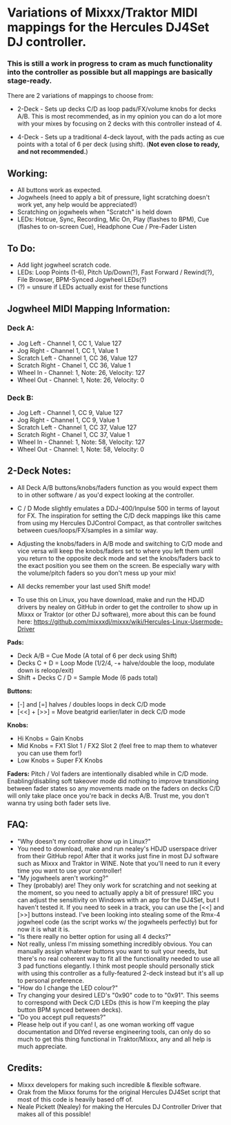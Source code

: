 # Variations of Mixxx/Traktor MIDI mappings for the Hercules DJ4Set DJ controller. 
### This is still a work in progress to cram as much functionality into the controller as possible but all mappings are basically stage-ready.

There are 2 variations of mappings to choose from:

- 2-Deck - Sets up decks C/D as loop pads/FX/volume knobs for decks A/B. This is most recommended, as in my opinion you can do a lot more with your mixes by focusing on 2 decks with this controller instead of 4.

- 4-Deck - Sets up a traditional 4-deck layout, with the pads acting as cue points with a total of 6 per deck (using shift). (**Not even close to ready, and not recommended.**)

## Working:
- All buttons work as expected.
- Jogwheels (need to apply a bit of pressure, light scratching doesn't work yet, any help would be appreciated!)
- Scratching on jogwheels when "Scratch" is held down
- LEDs: Hotcue, Sync, Recording, Mic On, Play (flashes to BPM), Cue (flashes to on-screen Cue), Headphone Cue / Pre-Fader Listen

## To Do:
- Add light jogwheel scratch code.
- LEDs: Loop Points (1-6), Pitch Up/Down(?), Fast Forward / Rewind(?), File Browser, BPM-Synced Jogwheel LEDs(?)
- (?) = unsure if LEDs actually exist for these functions

## Jogwheel MIDI Mapping Information:
### Deck A:
- Jog Left - Channel 1, CC 1, Value 127
- Jog Right - Channel 1, CC 1, Value 1
- Scratch Left - Channel 1, CC 36, Value 127
- Scratch Right - Chanel 1, CC 36, Value 1
- Wheel In - Channel: 1, Note: 26, Velocity: 127
- Wheel Out - Channel: 1, Note: 26, Velocity: 0

### Deck B:
- Jog Left - Channel 1, CC 9, Value 127
- Jog Right - Channel 1, CC 9, Value 1
- Scratch Left - Channel 1, CC 37, Value 127
- Scratch Right - Chanel 1, CC 37, Value 1
- Wheel In - Channel: 1, Note: 58, Velocity: 127
- Wheel Out - Channel: 1, Note: 58, Velocity: 0

## 2-Deck Notes:

- All Deck A/B buttons/knobs/faders function as you would expect them to in other software / as you'd expect looking at the controller.

- C / D Mode slightly emulates a DDJ-400/Inpulse 500 in terms of layout for FX. The inspiration for setting the C/D deck mappings like this came from using my Hercules DJControl Compact, as that controller switches between cues/loops/FX/samples in a similar way.

- Adjusting the knobs/faders in A/B mode and switching to C/D mode and vice versa will keep the knobs/faders set to where you left them until you return to the opposite deck mode and set the knobs/faders back to the exact position you see them on the screen. Be especially wary with the volume/pitch faders so you don't mess up your mix!

- All decks remember your last used Shift mode!

- To use this on Linux, you have download, make and run the HDJD drivers by nealey on GitHub in order to get the controller to show up in Mixxx or Traktor (or other DJ software), more about this can be found here: https://github.com/mixxxdj/mixxx/wiki/Hercules-Linux-Usermode-Driver

**Pads:**
- Deck A/B = Cue Mode (A total of 6 per deck using Shift)
- Decks C + D = Loop Mode (1/2/4, -+ halve/double the loop, modulate down is reloop/exit)
- Shift + Decks C / D = Sample Mode (6 pads total)

**Buttons:** 
- [-] and [=] halves / doubles loops in deck C/D mode
- [<<] + [>>] = Move beatgrid earlier/later in deck C/D mode

**Knobs:**
- Hi Knobs = Gain Knobs
- Mid Knobs = FX1 Slot 1 / FX2 Slot 2 (feel free to map them to whatever you can use them for!)
- Low Knobs = Super FX Knobs

**Faders:**
Pitch / Vol faders are intentionally disabled while in C/D mode. Enabling/disabling soft takeover mode did nothing to improve transitioning between fader states so any movements made on the faders on decks C/D will only take place once you're back in decks A/B. Trust me, you don't wanna try using both fader sets live.

## FAQ:
- "Why doesn't my controller show up in Linux?"
- You need to download, make and run nealey's HDJD userspace driver from their GitHub repo! After that it works just fine in most DJ software such as Mixxx and Traktor in WINE. Note that you'll need to run it every time you want to use your controller!
- "My jogwheels aren't working?"
- They (probably) are! They only work for scratching and not seeking at the moment, so you need to actually apply a bit of pressure! IIRC you can adjust the sensitivity on Windows with an app for the DJ4Set, but I haven't tested it. If you need to seek in a track, you can use the [<<] and [>>] buttons instead. I've been looking into stealing some of the Rmx-4 jogwheel code (as the script works w/ the jogwheels perfectly) but for now it is what it is.
- "Is there really no better option for using all 4 decks?"
- Not really, unless I'm missing something incredibly obvious. You can manually assign whatever buttons you want to suit your needs, but there's no real coherent way to fit all the functionality needed to use all 3 pad functions elegantly. I think most people should personally stick with using this controller as a fully-featured 2-deck instead but it's all up to personal preference.
- "How do I change the LED colour?"
- Try changing your desired LED's "0x90" code to to "0x91". This seems to correspond with Deck C/D LEDs (this is how I'm keeping the play button BPM synced between decks). 
- "Do you accept pull requests?"
- Please help out if you can! I, as one woman working off vague documentation and DIYed reverse engineering tools, can only do so much to get this thing functional in Traktor/Mixxx, any and all help is much appreciate.

## Credits:
- Mixxx developers for making such incredible & flexible software.
- Orak from the Mixxx forums for the original Hercules DJ4Set script that most of this code is heavily based off of.
- Neale Pickett (Nealey) for making the Hercules DJ Controller Driver that makes all of this possible!
